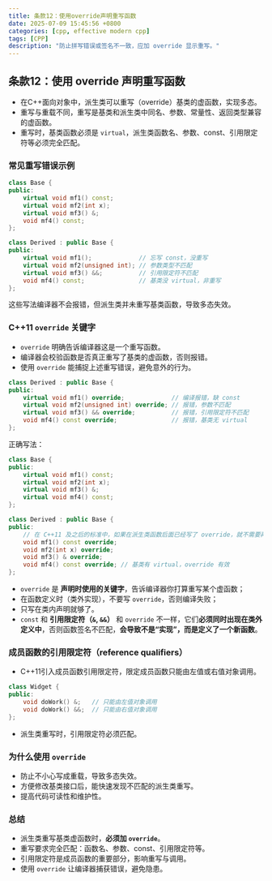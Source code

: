 ```yaml
---
title: 条款12：使用override声明重写函数
date: 2025-07-09 15:45:56 +0800
categories: [cpp, effective modern cpp]
tags: [CPP]
description: "防止拼写错误或签名不一致，应加 override 显示重写。"
---
```

## 条款12：使用 override 声明重写函数

- 在C++面向对象中，派生类可以重写（override）基类的虚函数，实现多态。
- 重写与重载不同，重写是基类和派生类中同名、参数、常量性、返回类型兼容的虚函数。
- 重写时，基类函数必须是 `virtual`，派生类函数名、参数、const、引用限定符等必须完全匹配。

### 常见重写错误示例

```cpp
class Base {
public:
    virtual void mf1() const;
    virtual void mf2(int x);
    virtual void mf3() &;
    void mf4() const;
};

class Derived : public Base {
public:
    virtual void mf1();             // 忘写 const，没重写
    virtual void mf2(unsigned int); // 参数类型不匹配
    virtual void mf3() &&;          // 引用限定符不匹配
    void mf4() const;               // 基类没 virtual，非重写
};
```

这些写法编译器不会报错，但派生类并未重写基类函数，导致多态失效。

### C++11 `override` 关键字

- `override` 明确告诉编译器这是一个重写函数。
- 编译器会校验函数是否真正重写了基类的虚函数，否则报错。
- 使用 `override` 能捕捉上述重写错误，避免意外的行为。

```cpp
class Derived : public Base {
public:
    virtual void mf1() override;          	 // 编译报错，缺 const
    virtual void mf2(unsigned int) override; // 报错，参数不匹配
    virtual void mf3() && override;       	 // 报错，引用限定符不匹配
    void mf4() const override;            	 // 报错，基类无 virtual
};
```

正确写法：

```cpp
class Base {
public:
    virtual void mf1() const;
    virtual void mf2(int x);
    virtual void mf3() &;
    virtual void mf4() const;
};

class Derived : public Base {
public:
    // 在 C++11 及之后的标准中，如果在派生类函数后面已经写了 override，就不需要再写 virtual
    void mf1() const override;
    void mf2(int x) override;
    void mf3() & override;
    void mf4() const override; // 基类有 virtual，override 有效
};
```

- `override` 是 **声明时使用的关键字**，告诉编译器你打算重写某个虚函数；
- 在函数定义时（类外实现），不要写 `override`，否则编译失败；
- 只写在类内声明就够了。
- `const` 和 **引用限定符（`&`, `&&`）** 和 `override` 不一样，它们**必须同时出现在类外定义中**，否则函数签名不匹配，**会导致不是“实现”，而是定义了一个新函数**。

### 成员函数的引用限定符（reference qualifiers）

- C++11引入成员函数引用限定符，限定成员函数只能由左值或右值对象调用。

```cpp
class Widget {
public:
    void doWork() &;   // 只能由左值对象调用
    void doWork() &&;  // 只能由右值对象调用
};
```

- 派生类重写时，引用限定符必须匹配。

### 为什么使用 `override`

- 防止不小心写成重载，导致多态失效。
- 方便修改基类接口后，能快速发现不匹配的派生类重写。
- 提高代码可读性和维护性。

### 总结

- 派生类重写基类虚函数时，**必须加 `override`**。
- 重写要求完全匹配：函数名、参数、const、引用限定符等。
- 引用限定符是成员函数的重要部分，影响重写与调用。
- 使用 `override` 让编译器捕获错误，避免隐患。
